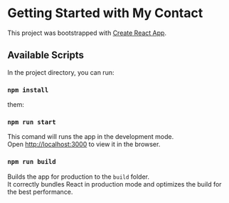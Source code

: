 # Getting Started with My Contact

This project was bootstrapped with [Create React App](https://github.com/facebook/create-react-app).

## Available Scripts

In the project directory, you can run:

### `npm install`

them:

### `npm run start`

This comand will runs the app in the development mode.\
Open [http://localhost:3000](http://localhost:3000) to view it in the browser.

### `npm run build`

Builds the app for production to the `build` folder.\
It correctly bundles React in production mode and optimizes the build for the best performance.
